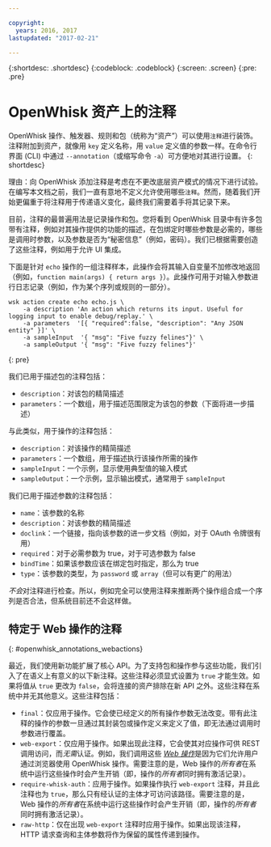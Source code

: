```yaml
---

copyright:
  years: 2016, 2017
lastupdated: "2017-02-21"

---
```


{:shortdesc: .shortdesc}
{:codeblock: .codeblock}
{:screen: .screen}
{:pre: .pre}

# OpenWhisk 资产上的注释

OpenWhisk 操作、触发器、规则和包（统称为“资产”）可以使用`注释`进行装饰。注释附加到资产，就像用 `key` 定义名称，用 `value` 定义值的参数一样。在命令行界面 (CLI) 中通过 `--annotation`（或缩写命令 `-a`）可方便地对其进行设置。
{: shortdesc}

理由：向 OpenWhisk 添加注释是考虑在不更改底层资产模式的情况下进行试验。在编写本文档之前，我们一直有意地不定义允许使用哪些`注释`。然而，随着我们开始更偏重于将注释用于传递语义变化，最终我们需要着手将其记录下来。

目前，注释的最普遍用法是记录操作和包。您将看到 OpenWhisk 目录中有许多包带有注释，例如对其操作提供的功能的描述，在包绑定时哪些参数是必需的，哪些是调用时参数，以及参数是否为“秘密信息”（例如，密码）。我们已根据需要创造了这些注释，例如用于允许 UI 集成。

下面是针对 `echo` 操作的一组注释样本，此操作会将其输入自变量不加修改地返回（例如，`function main(args) { return args }`）。此操作可用于对输入参数进行日志记录（例如，作为某个序列或规则的一部分）。

```
wsk action create echo echo.js \
    -a description 'An action which returns its input. Useful for logging input to enable debug/replay.' \
    -a parameters  '[{ "required":false, "description": "Any JSON entity" }]' \
    -a sampleInput  '{ "msg": "Five fuzzy felines"}' \
    -a sampleOutput '{ "msg": "Five fuzzy felines"}'
```
{: pre}

我们已用于描述包的注释包括：

- `description`：对该包的精简描述
- `parameters`：一个数组，用于描述范围限定为该包的参数（下面将进一步描述）

与此类似，用于操作的注释包括： 

- `description`：对该操作的精简描述
- `parameters`：一个数组，用于描述执行该操作所需的操作
- `sampleInput`：一个示例，显示使用典型值的输入模式
- `sampleOutput`：一个示例，显示输出模式，通常用于 `sampleInput`

我们已用于描述参数的注释包括：

- `name`：该参数的名称
- `description`：对该参数的精简描述
- `doclink`：一个链接，指向该参数的进一步文档（例如，对于 OAuth 令牌很有用） 
- `required`：对于必需参数为 true，对于可选参数为 false
- `bindTime`：如果该参数应该在绑定包时指定，那么为 true
- `type`：该参数的类型，为 `password` 或 `array`（但可以有更广的用法）

*不会*对注释进行检查。所以，例如完全可以使用注释来推断两个操作组合成一个序列是否合法，但系统目前还不会这样做。

## 特定于 Web 操作的注释
{: #openwhisk_annotations_webactions}

最近，我们使用新功能扩展了核心 API。为了支持包和操作参与这些功能，我们引入了在语义上有意义的以下新注释。这些注释必须显式设置为 `true` 才能生效。如果将值从 `true` 更改为 `false`，会将连接的资产排除在新 API 之外。这些注释在系统中并无其他意义。这些注释包括：

- `final`：仅应用于操作。它会使已经定义的所有操作参数无法改变。带有此注释的操作的参数一旦通过其封装包或操作定义来定义了值，即无法通过调用时参数进行覆盖。
- `web-export`：仅应用于操作。如果出现此注释，它会使其对应操作可供 REST 调用访问，而*无需*认证。例如，我们调用这些 [*Web 操作*](openwhisk_webactions.html)是因为它们允许用户通过浏览器使用 OpenWhisk 操作。需要注意的是，Web 操作的*所有者*在系统中运行这些操作时会产生开销（即，操作的*所有者*同时拥有激活记录）。
- `require-whisk-auth`：应用于操作。如果操作执行 `web-export` 注释，并且此注释也为 `true`，那么只有经认证的主体才可访问该路径。需要注意的是，Web 操作的*所有者*在系统中运行这些操作时会产生开销（即，操作的*所有者*同时拥有激活记录）。
- `raw-http`：仅在出现 `web-export` 注释时应用于操作。如果出现该注释，HTTP 请求查询和主体参数将作为保留的属性传递到操作。

